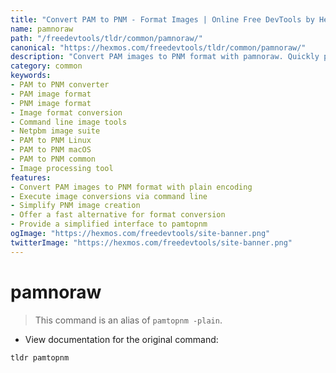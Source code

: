 ```yaml
---
title: "Convert PAM to PNM - Format Images | Online Free DevTools by Hexmos"
name: pamnoraw
path: "/freedevtools/tldr/common/pamnoraw/"
canonical: "https://hexmos.com/freedevtools/tldr/common/pamnoraw/"
description: "Convert PAM images to PNM format with pamnoraw. Quickly process and format image files using this command line tool. Free online tool, no registration required."
category: common
keywords:
- PAM to PNM converter
- PAM image format
- PNM image format
- Image format conversion
- Command line image tools
- Netpbm image suite
- PAM to PNM Linux
- PAM to PNM macOS
- PAM to PNM common
- Image processing tool
features:
- Convert PAM images to PNM format with plain encoding
- Execute image conversions via command line
- Simplify PNM image creation
- Offer a fast alternative for format conversion
- Provide a simplified interface to pamtopnm
ogImage: "https://hexmos.com/freedevtools/site-banner.png"
twitterImage: "https://hexmos.com/freedevtools/site-banner.png"
---
```


# pamnoraw

> This command is an alias of `pamtopnm -plain`.

- View documentation for the original command:

`tldr pamtopnm`
